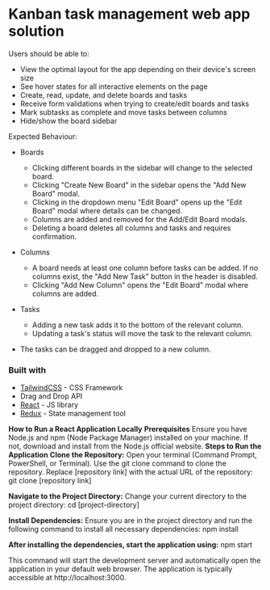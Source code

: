 # Kanban task management web app solution

Users should be able to:

- View the optimal layout for the app depending on their device's screen size
- See hover states for all interactive elements on the page
- Create, read, update, and delete boards and tasks
- Receive form validations when trying to create/edit boards and tasks
- Mark subtasks as complete and move tasks between columns
- Hide/show the board sidebar

Expected Behaviour:

- Boards
  - Clicking different boards in the sidebar will change to the selected board.
  - Clicking "Create New Board" in the sidebar opens the "Add New Board" modal.
  - Clicking in the dropdown menu "Edit Board" opens up the "Edit Board" modal where details can be changed.
  - Columns are added and removed for the Add/Edit Board modals.
  - Deleting a board deletes all columns and tasks and requires confirmation.
- Columns
  - A board needs at least one column before tasks can be added. If no columns exist, the "Add New Task" button in the header is disabled.
  - Clicking "Add New Column" opens the "Edit Board" modal where columns are added.
- Tasks
  - Adding a new task adds it to the bottom of the relevant column.
  - Updating a task's status will move the task to the relevant column.



- The tasks can be dragged and dropped to a new column.



### Built with

- [TailwindCSS](https://tailwindcss.com/) - CSS Framework
- Drag and Drop API
- [React](https://reactjs.org/) - JS library
- [Redux](https://redux.js.org/) - State management tool

**How to Run a React Application Locally**
**Prerequisites**
Ensure you have Node.js and npm (Node Package Manager) installed on your machine.
If not, download and install from the Node.js official website.
**Steps to Run the Application**
**Clone the Repository:**
Open your terminal (Command Prompt, PowerShell, or Terminal).
Use the git clone command to clone the repository. Replace [repository link] with the actual URL of the repository:
git clone [repository link]

**Navigate to the Project Directory:**
Change your current directory to the project directory:
cd [project-directory]

**Install Dependencies:**
Ensure you are in the project directory and run the following command to install all necessary dependencies:
npm install

**After installing the dependencies, start the application using:**
npm start

This command will start the development server and automatically open the application in your default web browser. The application is typically accessible at http://localhost:3000.
